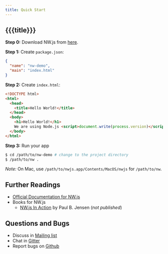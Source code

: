 ```yaml
---
title: Quick Start
---
```


## {{{title}}}

**Step 0:** Download NW.js from [here](/).

**Step 1:** Create `package.json`:

```json
{
  "name": "nw-demo",
  "main": "index.html"
}
```

**Step 2:** Create `index.html`:

```html
<!DOCTYPE html>
<html>
  <head>
    <title>Hello World!</title>
  </head>
  <body>
    <h1>Hello World!</h1>
    We are using Node.js <script>document.write(process.version)</script>.
  </body>
</html>
```

**Step 3:** Run your app

```bash
$ cd /path/to/nw-demo # change to the project directory
$ /path/to/nw .
```

_Note:_ On Mac, use `/path/to/nwjs.app/Contents/MacOS/nwjs` for `/path/to/nw`.

## Further Readings

* [Official Documentation for NW.js]({{{config.links.docs}}})
* Books for NW.js
    - [NW.js In Action](https://www.manning.com/books/nw-js-in-action) by Paul B. Jensen (_not published_)

## Questions and Bugs

* Discuss in [Mailing list]({{{config.links.mailing_list}}})
* Chat in [Gitter]({{{config.links.gitter}}})
* Report bugs on [Github]({{{config.links.github}}}/issues)
